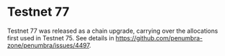# Testnet 77

Testnet 77 was released as a chain upgrade, carrying over the allocations
first used in Testnet 75. See details in https://github.com/penumbra-zone/penumbra/issues/4497.
